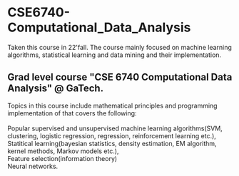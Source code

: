 # CSE6740-Computational_Data_Analysis
Taken this course in 22'fall. The course mainly focused on machine learning algorithms, statistical learning and data mining and their implementation.
## Grad level course "CSE 6740 Computational Data Analysis" @ GaTech. 
Topics in this course include mathematical principles and programming implementation of that covers the following:
<br/>
<br/>Popular supervised and unsupervised machine learning algorithms(SVM, clustering, logistic regression, regression, reinforcement learning etc.),
<br/>Statitical learning(bayesian statistics, density estimation, EM algorithm, kernel methods, Markov models etc.),
<br/>Feature selection(information theory)
<br/>Neural networks.

